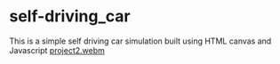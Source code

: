 # self-driving_car
This is a simple self driving car simulation built using HTML canvas and Javascript
[project2.webm](https://github.com/Shakti8125/self-driving_car/assets/82773142/31516f84-986d-4c07-9edc-2cc784b24cd3)
